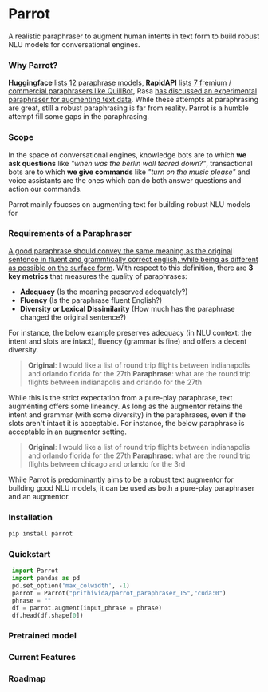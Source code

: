

# Parrot
A realistic paraphraser to augment human intents in text form to build robust NLU models for conversational engines.

### Why Parrot?
**Huggingface** [lists 12 paraphrase models,](https://huggingface.co/models?pipeline_tag=text2text-generation&search=paraphrase)  **RapidAPI** [lists 7 fremium / commercial paraphrasers like QuillBot](https://rapidapi.com/search/paraphrase?section=apis&page=1), Rasa [has discussed an experimental paraphraser for augmenting text data](https://forum.rasa.com/t/paraphrasing-for-nlu-data-augmentation-experimental/27744). While these attempts at paraphrasing are great, still a robust paraphrasing is far from reality. Parrot is a humble attempt fill some gaps in the paraphrasing.

### Scope
In the space of conversational engines, knowledge bots are to which **we ask questions** like *"when was the berlin wall teared down?"*, transactional bots are to which **we give commands** like *"turn on the music please"* and voice assistants are the ones which can do both answer questions and action our commands. 

Parrot mainly foucses on augmenting text for building robust NLU models for 

### Requirements of a Paraphraser
[A good paraphrase should convey the same meaning as the original sentence in fluent and grammtically correct english, while being as different as possible on the surface form](https://www.aclweb.org/anthology/D10-1090.pdf). With respect to this definition, there are **3 key metrics** that measures the quality of paraphrases:

 - **Adequacy** (Is the meaning preserved adequately?) 
 - **Fluency** (Is the paraphrase fluent English?) 
 - **Diversity or Lexical Dissimilarity** (How much has the paraphrase changed the original sentence?)

For instance, the below example preserves adequacy (in NLU context: the intent and slots are intact), fluency (grammar is fine) and offers a decent diversity.  

> **Original**:  I would like a list of round trip flights between indianapolis and orlando florida for the 27th
> **Paraphrase**: what are the round trip flights between indianapolis and orlando for the 27th

While this is the strict expectation from a pure-play paraphrase, text augmenting offers some lineancy.  As long as the augmentor retains the intent and grammar (with some diversity) in the paraphrases, even if the slots aren't intact it is acceptable. For instance, the below paraphrase is acceptable in an augmentor setting.

> **Original**:  I would like a list of round trip flights between indianapolis and orlando florida for the 27th
> **Paraphrase**: what are the round trip flights between chicago and orlando for the 3rd

While Parrot is predominantly aims to be a robust text augmentor for building good NLU models, it can be used as both a pure-play paraphraser and an augmentor. 

### Installation
```python
pip install parrot
```


### Quickstart
```python
 import Parrot
 import pandas as pd
 pd.set_option('max_colwidth', -1)
 parrot = Parrot("prithivida/parrot_paraphraser_T5","cuda:0")
 phrase = ""
 df = parrot.augment(input_phrase = phrase)
 df.head(df.shape[0])
```

### Pretrained model

### Current Features

### Roadmap
